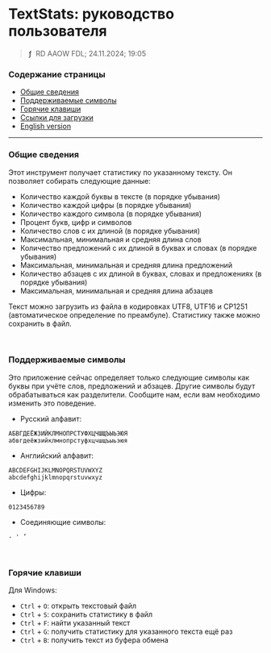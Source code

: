 # TextStats: руководство пользователя
> **ƒ** &nbsp;RD AAOW FDL; 24.11.2024; 19:05



### Содержание страницы

- [Общие сведения](#section-1)
- [Поддерживаемые символы](#section-2)
- [Горячие клавиши](#section-3)
- [Ссылки для загрузки](https://adslbarxatov.github.io/DPArray/ru#textstats)
- [English version](https://adslbarxatov.github.io/TextStats)

---

### Общие сведения

Этот инструмент получает статистику по указанному тексту. Он позволяет собирать следующие данные:
- Количество каждой буквы в тексте (в порядке убывания)
- Количество каждой цифры (в порядке убывания)
- Количество каждого символа (в порядке убывания)
- Процент букв, цифр и символов
- Количество слов с их длиной (в порядке убывания)
- Максимальная, минимальная и средняя длина слов
- Количество предложений с их длиной в буквах и словах (в порядке убывания)
- Максимальная, минимальная и средняя длина предложений
- Количество абзацев с их длиной в буквах, словах и предложениях (в порядке убывания)
- Максимальная, минимальная и средняя длина абзацев

Текст можно загрузить из файла в кодировках UTF8, UTF16 и CP1251 (автоматическое определение
по преамбуле). Статистику также можно сохранить в файл.

&nbsp;



### Поддерживаемые символы

Это приложение сейчас определяет только следующие символы как буквы при учёте
слов, предложений и абзацев. Другие символы будут обрабатываться как разделители. Сообщите нам,
если вам необходимо изменить это поведение.

- Русский алфавит:

```
АБВГДЕЁЖЗИЙКЛМНОПРСТУФХЦЧШЩЪЫЬЭЮЯ
абвгдеёжзийклмнопрстуфхцчшщъыьэюя
```

- Английский алфавит:

```
ABCDEFGHIJKLMNOPQRSTUVWXYZ
abcdefghijklmnopqrstuvwxyz
```

- Цифры:

```
0123456789
```

- Соединяющие символы:

```
- ' ’
```

&nbsp;



### Горячие клавиши

Для Windows:
- `Ctrl` + `O`: открыть текстовый файл
- `Ctrl` + `S`: сохранить статистику в файл
- `Ctrl` + `F`: найти указанный текст
- `Ctrl` + `G`: получить статистику для указанного текста ещё раз
- `Ctrl` + `B`: получить текст из буфера обмена
